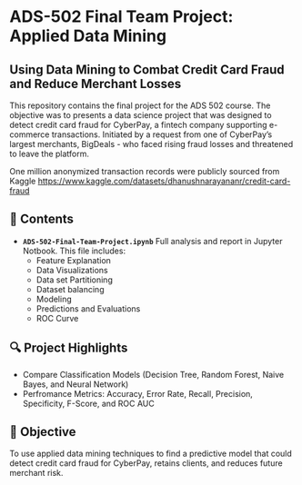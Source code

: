 # ADS-502 Final Team Project: Applied Data Mining 
## Using Data Mining to Combat Credit Card Fraud and Reduce Merchant Losses

This repository contains the final project for the ADS 502 course.
The objective was to presents a data science project that was designed to detect credit card fraud for CyberPay, a 
fintech company supporting e-commerce transactions. Initiated by a request from one of CyberPay’s 
largest merchants, BigDeals - who faced rising fraud losses and threatened to leave the platform.

One million anonymized transaction records were publicly sourced from Kaggle
https://www.kaggle.com/datasets/dhanushnarayananr/credit-card-fraud

## 📁 Contents

- **`ADS-502-Final-Team-Project.ipynb`**
Full analysis and report in Jupyter Notbook. This file includes: 
  -  Feature Explanation
  -  Data Visualizations
  -  Data set Partitioning
  -  Dataset balancing
  -  Modeling
  -  Predictions and Evaluations
  -  ROC Curve

## 🔍 Project Highlights

  - Compare Classification Models (Decision Tree, Random Forest, Naive Bayes, and Neural Network)
  - Perfromance Metrics: Accuracy, Error Rate, Recall, Precision, Specificity, F-Score, and ROC AUC
  
## 📌 Objective

To use applied data mining techniques to find a predictive model that could detect credit card fraud for 
CyberPay, retains clients, and reduces future merchant risk. 
